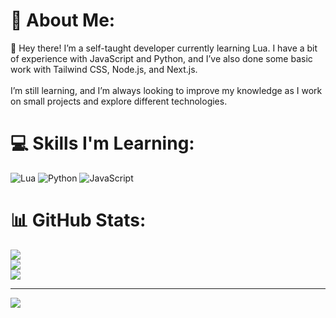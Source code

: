 # 💫 About Me:
👋 Hey there! I’m a self-taught developer currently learning Lua. I have a bit of experience with JavaScript and Python, and I’ve also done some basic work with Tailwind CSS, Node.js, and Next.js.<br><br>I’m still learning, and I’m always looking to improve my knowledge as I work on small projects and explore different technologies.


# 💻 Skills I'm Learning:
![Lua](https://img.shields.io/badge/lua-%232C2D72.svg?style=flat&logo=lua&logoColor=white) ![Python](https://img.shields.io/badge/python-3670A0?style=flat&logo=python&logoColor=ffdd54) ![JavaScript](https://img.shields.io/badge/javascript-%23323330.svg?style=flat&logo=javascript&logoColor=%23F7DF1E)
# 📊 GitHub Stats:
![](https://github-readme-stats.vercel.app/api?username=Wicked&theme=vue-dark&hide_border=false&include_all_commits=true&count_private=false)<br/>
![](https://nirzak-streak-stats.vercel.app/?user=Wicked&theme=vue-dark&hide_border=false)<br/>
![](https://github-readme-stats.vercel.app/api/top-langs/?username=Wicked&theme=vue-dark&hide_border=false&include_all_commits=true&count_private=false&layout=compact)

---
[![](https://visitcount.itsvg.in/api?id=Wicked&icon=0&color=0)](https://visitcount.itsvg.in)

<!-- Proudly created with GPRM ( https://gprm.itsvg.in ) -->
